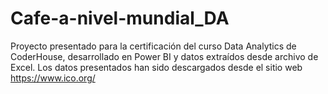 # Cafe-a-nivel-mundial_DA
Proyecto presentado para la certificación del curso Data Analytics de CoderHouse, desarrollado en Power BI y datos extraídos desde archivo de Excel.
Los datos presentados han sido descargados desde el sitio web https://www.ico.org/
